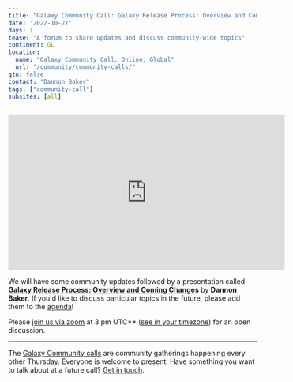 ```yaml
---
title: "Galaxy Community Call: Galaxy Release Process: Overview and Coming Changes"
date: '2022-10-27'
days: 1
tease: "A forum to share updates and discuss community-wide topics"
continent: GL
location:
  name: "Galaxy Community Call, Online, Global"
  url: "/community/community-calls/"
gtn: false
contact: "Dannon Baker"
tags: ["community-call"]
subsites: [all]
---
```


<iframe width="560" height="315" src="https://www.youtube.com/embed/uO_HWXeOcTs" title="YouTube video player" frameborder="0" allow="accelerometer; autoplay; clipboard-write; encrypted-media; gyroscope; picture-in-picture" allowfullscreen></iframe>

We will have some community updates followed by a presentation called [**Galaxy Release Process: Overview and Coming Changes**]() by **Dannon Baker**. If you'd like to discuss particular topics in the future, please add them to the [agenda](https://docs.google.com/document/d/1PYUnO_td7f-l0fxRYDn8D6ER7W6eY-E9mUx8ErT8kJ4/edit?usp=sharing)!

Please [join us via zoom](https://zoom.us/j/93232917829?pwd=NThHTkdDYmFTRExuV0VvaE1vRmZ1UT09) at 3 pm UTC** ([see in your timezone](https://www.timeanddate.com/worldclock/fixedtime.html?msg=Galaxy+community+call&iso=20221013T15)) for an open discussion.


---

The [Galaxy Community calls](/community/community-calls/) are community gatherings happening every other Thursday. Everyone is welcome to present! Have something you want to talk about at a future call? [Get in touch](mailto:outreach@galaxyproject.org).

